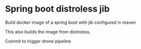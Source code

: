# Spring boot distroless jib

Build docker image of a spring boot with jib configured in maven

This also builds the image from distroless.

Commit to trigger drone pipeline
